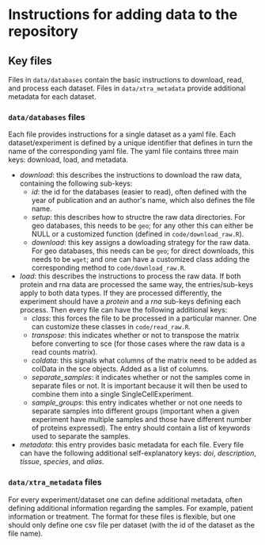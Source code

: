 # Instructions for adding data to the repository
## Key files
Files in `data/databases` contain the basic instructions to download, read, and process each dataset. Files in `data/xtra_metadata` provide additional metadata for each dataset.

### `data/databases` files
Each file provides instructions for a single dataset as a yaml file. Each dataset/experiment is defined by a unique identifier that defines in turn the name of the corresponding yaml file. The yaml file contains three main keys: download, load, and metadata. 
- _download_: this describes the instructions to download the raw data, containing the following sub-keys: 
  - _id_: the id for the databases (easier to read), often defined with the year of publication and an author's name, which also defines the file name.
  - _setup_: this describes how to structre the raw data directories. For geo databases, this needs to be `geo`; for any other this can either be NULL or a customized function (defined in `code/download_raw.R`).
  - _download_: this key assigns a dowloading strategy for the raw data. For geo databases, this needs can be `geo`; for direct downloads, this needs to be `wget`; and one can have a customized class adding the corresponding method to `code/download_raw.R`. 
- _load_: this describes the instructions to process the raw data. If both protein and rna data are processed the same way, the entries/sub-keys apply to both data types. If they are processed differently, the experiment should have a _protein_ and a _rna_ sub-keys defining each process. Then every file can have the following additional keys:
  - _class_: this forces the file to be processed in a particular manner. One can customize these classes in `code/read_raw.R`.
  - _transpose_: this indicates whether or not to transpose the matrix before converting to sce (for those cases where the raw data is a read counts matrix).
  - _coldata_: this signals what columns of the matrix need to be added as colData in the sce objects. Added as a list of columns.
  - _separate\_samples_: it indicates whether or not the samples come in separate files or not. It is important because it will then be used to combine them into a single SingleCellExperiment.
  - _sample\_groups_: this entry indicates whether or not one needs to separate samples into different groups (important when a given experiment have multiple samples and those have different number of proteins expressed). The entry should contain a list of keywords used to separate the samples.
- _metadata_: this entry provides basic metadata for each file. Every file can have the following additional self-explanatory keys: _doi_, _description_, _tissue_, _species_, and _alias_.

### `data/xtra_metadata` files
For every experiment/dataset one can define additional metadata, often defining additional information regarding the samples. For example, patient information or treatment. The format for these files is flexible, but one should only define one csv file per dataset (with the id of the dataset as the file name).

